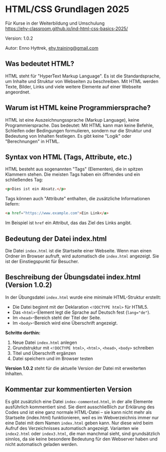 # HTML/CSS Grundlagen 2025
Für Kurse in der Weiterbildung und Umschulung  
<a href="https://ehy-classroom.github.io/ind-html-css-basics-2025/" target="_blank">https://ehy-classroom.github.io/ind-html-css-basics-2025/</a>



Version: 1.0.2

Autor: Enno Hyttrek, <a href="mailto:ehy.training@gmail.com" target="_blank">ehy.training@gmail.com</a>


## Was bedeutet HTML? 

HTML steht für "HyperText Markup Language". Es ist die Standardsprache, um Inhalte und Struktur von Webseiten zu beschreiben. Mit HTML werden Texte, Bilder, Links und viele weitere Elemente auf einer Webseite angeordnet.

## Warum ist HTML keine Programmiersprache?

HTML ist eine Auszeichnungssprache (Markup Language), keine Programmiersprache. Das bedeutet: Mit HTML kann man keine Befehle, Schleifen oder Bedingungen formulieren, sondern nur die Struktur und Bedeutung von Inhalten festlegen. Es gibt keine "Logik" oder "Berechnungen" in HTML.

## Syntax von HTML (Tags, Attribute, etc.)

HTML besteht aus sogenannten "Tags" (Elementen), die in spitzen Klammern stehen. Die meisten Tags haben ein öffnendes und ein schließendes Tag:

```html
<p>Dies ist ein Absatz.</p>
```

Tags können auch "Attribute" enthalten, die zusätzliche Informationen liefern:

```html
<a href="https://www.example.com">Ein Link</a>
```

Im Beispiel ist `href` ein Attribut, das das Ziel des Links angibt.

## Bedeutung der Datei index.html

Die Datei `index.html` ist die Startseite einer Webseite. Wenn man einen Ordner im Browser aufruft, wird automatisch die `index.html` angezeigt. Sie ist der Einstiegspunkt für Besucher.

## Beschreibung der Übungsdatei index.html (Version 1.0.2)

In der Übungsdatei `index.html` wurde eine minimale HTML-Struktur erstellt:

- Die Datei beginnt mit der Deklaration `<!DOCTYPE html>` für HTML5.
- Das `<html>`-Element legt die Sprache auf Deutsch fest (`lang="de"`).
- Im `<head>`-Bereich steht der Titel der Seite.
- Im `<body>`-Bereich wird eine Überschrift angezeigt.

**Schritte dorthin:**
1. Neue Datei `index.html` anlegen
2. Grundstruktur mit `<!DOCTYPE html>`, `<html>`, `<head>`, `<body>` schreiben
3. Titel und Überschrift ergänzen
4. Datei speichern und im Browser testen

**Version 1.0.2** steht für die aktuelle Version der Datei mit erweiterten Inhalten.

## Kommentar zur kommentierten Version

Es gibt zusätzlich eine Datei `index-commented.html`, in der alle Elemente ausführlich kommentiert sind. Sie dient ausschließlich zur Erklärung des Codes und ist eine ganz normale HTML-Datei – sie kann nicht mehr als Startseite (index.html) funktionieren, weil es im Webverzeichnis immer nur eine Datei mit dem Namen `index.html` geben kann. Nur diese wird beim Aufruf des Verzeichnisses automatisch angezeigt. Varianten wie `index2.html` oder `index3.html`, die man manchmal sieht, sind grundsätzlich sinnlos, da sie keine besondere Bedeutung für den Webserver haben und nicht automatisch geladen werden.